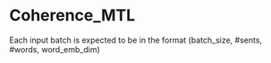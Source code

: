 # Coherence_MTL

Each input batch is expected to be in the format (batch_size, #sents, #words, word_emb_dim)
